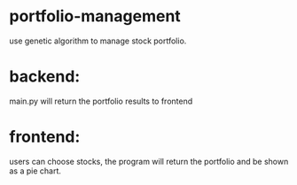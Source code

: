 # portfolio-management
 use genetic algorithm to manage stock portfolio.
# backend:
 main.py will return the portfolio results to frontend
# frontend:
 users can choose stocks, the program will return the portfolio and be shown as a pie chart.

